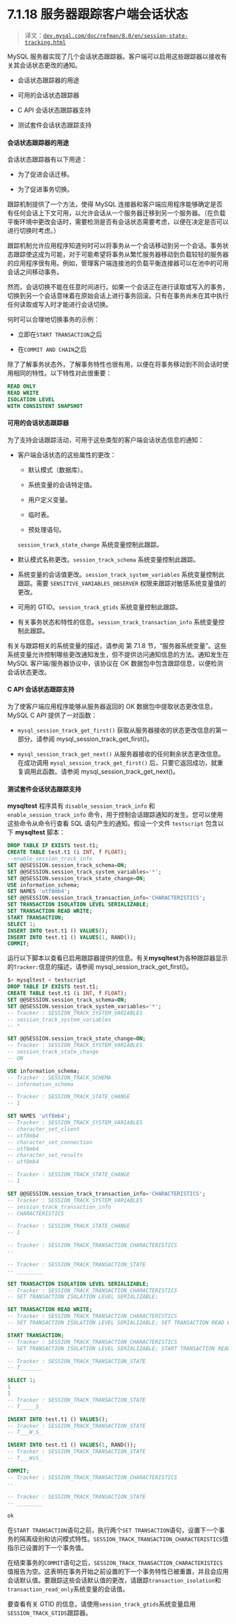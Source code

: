 # 7.1.18 服务器跟踪客户端会话状态

> 译文：[`dev.mysql.com/doc/refman/8.0/en/session-state-tracking.html`](https://dev.mysql.com/doc/refman/8.0/en/session-state-tracking.html)

MySQL 服务器实现了几个会话状态跟踪器。客户端可以启用这些跟踪器以接收有关其会话状态更改的通知。

+   会话状态跟踪器的用途

+   可用的会话状态跟踪器

+   C API 会话状态跟踪器支持

+   测试套件会话状态跟踪支持

#### 会话状态跟踪器的用途

会话状态跟踪器有以下用途：

+   为了促进会话迁移。

+   为了促进事务切换。

跟踪机制提供了一个方法，使得 MySQL 连接器和客户端应用程序能够确定是否有任何会话上下文可用，以允许会话从一个服务器迁移到另一个服务器。（在负载平衡环境中更改会话时，需要检测是否有会话状态需要考虑，以便在决定是否可以进行切换时考虑。）

跟踪机制允许应用程序知道何时可以将事务从一个会话移动到另一个会话。事务状态跟踪使这成为可能，对于可能希望将事务从繁忙服务器移动到负载较轻的服务器的应用程序很有用。例如，管理客户端连接池的负载平衡连接器可以在池中的可用会话之间移动事务。

然而，会话切换不能在任意时间进行。如果一个会话正在进行读取或写入的事务，切换到另一个会话意味着在原始会话上进行事务回滚。只有在事务尚未在其中执行任何读取或写入时才能进行会话切换。

何时可以合理地切换事务的示例：

+   立即在`START TRANSACTION`之后

+   在`COMMIT AND CHAIN`之后

除了了解事务状态外，了解事务特性也很有用，以便在将事务移动到不同会话时使用相同的特性。以下特性对此很重要：

```sql
READ ONLY
READ WRITE
ISOLATION LEVEL
WITH CONSISTENT SNAPSHOT
```

#### 可用的会话状态跟踪器

为了支持会话跟踪活动，可用于这些类型的客户端会话状态信息的通知：

+   客户端会话状态的这些属性的更改：

    +   默认模式（数据库）。

    +   系统变量的会话特定值。

    +   用户定义变量。

    +   临时表。

    +   预处理语句。

    `session_track_state_change` 系统变量控制此跟踪。

+   默认模式名称更改。`session_track_schema` 系统变量控制此跟踪。

+   系统变量的会话值更改。`session_track_system_variables` 系统变量控制此跟踪。需要 `SENSITIVE_VARIABLES_OBSERVER` 权限来跟踪对敏感系统变量值的更改。

+   可用的 GTID。`session_track_gtids` 系统变量控制此跟踪。

+   有关事务状态和特性的信息。`session_track_transaction_info` 系统变量控制此跟踪。

有关与跟踪相关的系统变量的描述，请参阅 第 7.1.8 节，“服务器系统变量”。这些系统变量允许控制哪些更改通知发生，但不提供访问通知信息的方法。通知发生在 MySQL 客户端/服务器协议中，该协议在 OK 数据包中包含跟踪信息，以便检测会话状态更改。

#### C API 会话状态跟踪支持

为了使客户端应用程序能够从服务器返回的 OK 数据包中提取状态更改信息，MySQL C API 提供了一对函数：

+   `mysql_session_track_get_first()` 获取从服务器接收的状态更改信息的第一部分。请参阅 mysql_session_track_get_first()。

+   `mysql_session_track_get_next()` 从服务器接收的任何剩余状态更改信息。在成功调用 `mysql_session_track_get_first()` 后，只要它返回成功，就重复调用此函数。请参阅 mysql_session_track_get_next()。

#### 测试套件会话状态跟踪支持

**mysqltest** 程序具有 `disable_session_track_info` 和 `enable_session_track_info` 命令，用于控制会话跟踪通知的发生。您可以使用这些命令从命令行查看 SQL 语句产生的通知。假设一个文件 `testscript` 包含以下 **mysqltest** 脚本：

```sql
DROP TABLE IF EXISTS test.t1;
CREATE TABLE test.t1 (i INT, f FLOAT);
--enable_session_track_info
SET @@SESSION.session_track_schema=ON;
SET @@SESSION.session_track_system_variables='*';
SET @@SESSION.session_track_state_change=ON;
USE information_schema;
SET NAMES 'utf8mb4';
SET @@SESSION.session_track_transaction_info='CHARACTERISTICS';
SET TRANSACTION ISOLATION LEVEL SERIALIZABLE;
SET TRANSACTION READ WRITE;
START TRANSACTION;
SELECT 1;
INSERT INTO test.t1 () VALUES();
INSERT INTO test.t1 () VALUES(1, RAND());
COMMIT;
```

运行以下脚本以查看已启用跟踪器提供的信息。有关**mysqltest**为各种跟踪器显示的`Tracker:`信息的描述，请参阅 mysql_session_track_get_first()。

```sql
$> mysqltest < testscript
DROP TABLE IF EXISTS test.t1;
CREATE TABLE test.t1 (i INT, f FLOAT);
SET @@SESSION.session_track_schema=ON;
SET @@SESSION.session_track_system_variables='*';
-- Tracker : SESSION_TRACK_SYSTEM_VARIABLES
-- session_track_system_variables
-- *

SET @@SESSION.session_track_state_change=ON;
-- Tracker : SESSION_TRACK_SYSTEM_VARIABLES
-- session_track_state_change
-- ON

USE information_schema;
-- Tracker : SESSION_TRACK_SCHEMA
-- information_schema

-- Tracker : SESSION_TRACK_STATE_CHANGE
-- 1

SET NAMES 'utf8mb4';
-- Tracker : SESSION_TRACK_SYSTEM_VARIABLES
-- character_set_client
-- utf8mb4
-- character_set_connection
-- utf8mb4
-- character_set_results
-- utf8mb4

-- Tracker : SESSION_TRACK_STATE_CHANGE
-- 1

SET @@SESSION.session_track_transaction_info='CHARACTERISTICS';
-- Tracker : SESSION_TRACK_SYSTEM_VARIABLES
-- session_track_transaction_info
-- CHARACTERISTICS

-- Tracker : SESSION_TRACK_STATE_CHANGE
-- 1

-- Tracker : SESSION_TRACK_TRANSACTION_CHARACTERISTICS
--

-- Tracker : SESSION_TRACK_TRANSACTION_STATE
-- ________

SET TRANSACTION ISOLATION LEVEL SERIALIZABLE;
-- Tracker : SESSION_TRACK_TRANSACTION_CHARACTERISTICS
-- SET TRANSACTION ISOLATION LEVEL SERIALIZABLE;

SET TRANSACTION READ WRITE;
-- Tracker : SESSION_TRACK_TRANSACTION_CHARACTERISTICS
-- SET TRANSACTION ISOLATION LEVEL SERIALIZABLE; SET TRANSACTION READ WRITE;

START TRANSACTION;
-- Tracker : SESSION_TRACK_TRANSACTION_CHARACTERISTICS
-- SET TRANSACTION ISOLATION LEVEL SERIALIZABLE; START TRANSACTION READ WRITE;

-- Tracker : SESSION_TRACK_TRANSACTION_STATE
-- T_______

SELECT 1;
1
1
-- Tracker : SESSION_TRACK_TRANSACTION_STATE
-- T_____S_

INSERT INTO test.t1 () VALUES();
-- Tracker : SESSION_TRACK_TRANSACTION_STATE
-- T___W_S_

INSERT INTO test.t1 () VALUES(1, RAND());
-- Tracker : SESSION_TRACK_TRANSACTION_STATE
-- T___WsS_

COMMIT;
-- Tracker : SESSION_TRACK_TRANSACTION_CHARACTERISTICS
--

-- Tracker : SESSION_TRACK_TRANSACTION_STATE
-- ________

ok
```

在`START TRANSACTION`语句之前，执行两个`SET TRANSACTION`语句，设置下一个事务的隔离级别和访问模式特性。`SESSION_TRACK_TRANSACTION_CHARACTERISTICS`值指示已设置的下一个事务值。

在结束事务的`COMMIT`语句之后，`SESSION_TRACK_TRANSACTION_CHARACTERISTICS`值报告为空。这表明在事务开始之前设置的下一个事务特性已被重置，并且会应用会话默认值。要跟踪这些会话默认值的更改，请跟踪`transaction_isolation`和`transaction_read_only`系统变量的会话值。

要查看有关 GTID 的信息，请使用`session_track_gtids`系统变量启用`SESSION_TRACK_GTIDS`跟踪器。

